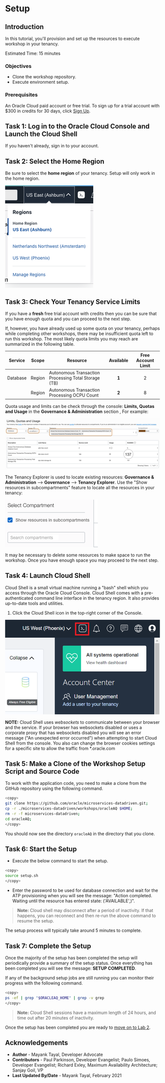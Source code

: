 # Setup

## Introduction

In this tutorial, you'll provision and set up the resources to execute workshop in your tenancy.  

Estimated Time: 15 minutes

### Objectives

- Clone the workshop repository.
- Execute environment setup.

### Prerequisites

An Oracle Cloud paid account or free trial. To sign up for a trial account with $300 in credits for 30 days, click [Sign Up](http://oracle.com/cloud/free).

## Task 1: Log in to the Oracle Cloud Console and Launch the Cloud Shell

If you haven't already, sign in to your account.

## Task 2: Select the Home Region

Be sure to select the **home region** of your tenancy. Setup will only work in the home region.

  ![Oracle Cloud Infrastructure Home Region](images/home-region.png " ")

## Task 3: Check Your Tenancy Service Limits

If you have a **fresh** free trial account with credits then you can be sure that you have enough quota and you can proceed to the next step.

If, however, you have already used up some quota on your tenancy, perhaps while completing other workshops, there may be insufficient quota left to run this workshop. The most likely quota limits you may reach are summarized in the following table.

| Service          | Scope  | Resource                                             | Available | Free Account Limit |
|------------------|:------:|------------------------------------------------------|:---------:|:------------------:|
| Database         | Region | Autonomous Transaction Processing Total Storage (TB) | **1**     | 2                  |
|                  | Region | Autonomous Transaction Processing OCPU Count         | **2**     | 8                  |

Quota usage and limits can be check through the console: **Limits, Quotas and Usage** in the **Governance & Administration** section , For example:

  ![OCI Service Limit Example](images/service-limit-example.png " ")

The Tenancy Explorer is used to locate existing resources: **Governance & Administration** --> **Governance** --> **Tenancy Explorer**. Use the "Show resources in subcompartments" feature to locate all the resources in your tenancy:

  ![OCI Show Subcompartments](images/show-subcompartments.png " ")

It may be necessary to delete some resources to make space to run the workshop. Once you have enough space you may proceed to the next step.

## Task 4: Launch Cloud Shell

Cloud Shell is a small virtual machine running a "bash" shell which you access through the Oracle Cloud Console. Cloud Shell comes with a pre-authenticated command line interface in the tenancy region. It also provides up-to-date tools and utilities.

1. Click the Cloud Shell icon in the top-right corner of the Console.

  ![OCI Cloud Shell Opening](images/open-cloud-shell.png " ")

  **NOTE:** Cloud Shell uses *websockets* to communicate between your browser and the service. If your browser has websockets disabled or uses a corporate proxy that has websockets disabled you will see an error message ("An unexpected error occurred") when attempting to start Cloud Shell from the console. You also can change the browser cookies settings for a specific site to allow the traffic from *.oracle.com

## Task 5: Make a Clone of the Workshop Setup Script and Source Code

To work with the application code, you need to make a clone from the GitHub repository using the following command.  

```bash
<copy>
git clone https://github.com/oracle/microservices-datadriven.git;
cp -r ./microservices-datadriven/workshops/oracleAQ $HOME;     
rm -r -f microservices-datadriven; 
cd oracleAQ;
</copy>
```

You should now see the directory `oracleAQ` in the directory that you clone.

## Task 6: Start the Setup

- Execute the below command to start the setup.
  
```bash
<copy>
source setup.sh
</copy>
```
  
- Enter the password to be used for database connection and wait for the ATP provisioning when you will see the message:
"Action completed. Waiting until the resource has entered state: ('AVAILABLE',)".

> **Note:** Cloud shell may disconnect after a period of inactivity. If that happens, you can reconnect and then re-run the above command to resume the setup.

The setup process will typically take around 5 minutes to complete.

## Task 7: Complete the Setup

Once the majority of the setup has been completed the setup will periodically provide a summary of the setup status. Once everything has been completed you will see the message: **SETUP COMPLETED**.

If any of the background setup jobs are still running you can monitor their progress with the following command.

```bash
<copy>
ps -ef | grep "$ORACLEAQ_HOME" | grep -v grep
</copy>
```

> **Note:**  Cloud Shell sessions have a maximum length of 24 hours, and time out after 20 minutes of inactivity.

Once the setup has been completed you are ready to [move on to Lab 2](#next).

## Acknowledgements

- **Author** - Mayank Tayal, Developer Advocate
- **Contributors** - Paul Parkinson, Developer Evangelist; Paulo Simoes, Developer Evangelist;  Richard Exley, Maximum Availability Architecture; Sanjay Goil, VP
- **Last Updated By/Date** - Mayank Tayal, February 2021
